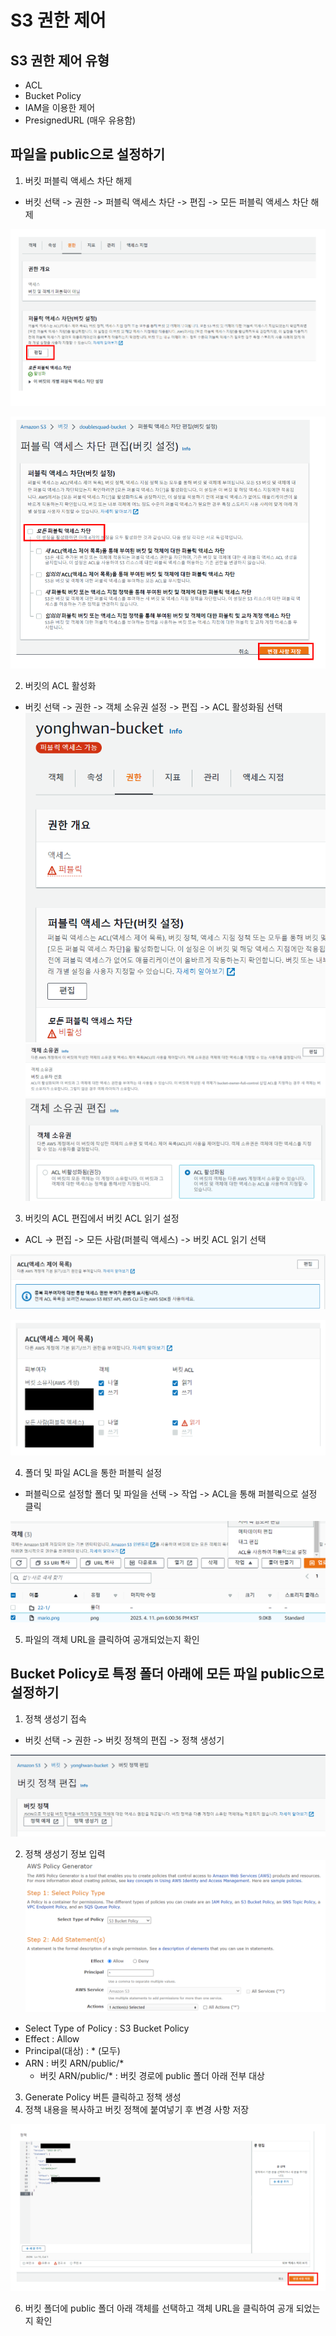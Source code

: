# S3 권한 제어

## S3 권한 제어 유형

- ACL
- Bucket Policy
- IAM을 이용한 제어
- PresignedURL (매우 유용함)

## 파일을 public으로 설정하기

1. 버킷 퍼블릭 액세스 차단 해제

- 버킷 선택 -> 권한 -> 퍼블릭 액세스 차단 -> 편집 -> 모든 퍼블릭 액세스 차단 해제

![img_3.png](img_3.png)

![img_8.png](img_8.png)

2. 버킷의 ACL 활성화

- 버킷 선택 -> 권한 -> 객체 소유권 설정 -> 편집 -> ACL 활성화됨 선택
  ![img.png](img.png)
  ![img_1.png](img_1.png)
  ![img_2.png](img_2.png)

3. 버킷의 ACL 편집에서 버킷 ACL 읽기 설정

- ACL -> 편집 -> 모든 사람(퍼블릭 액세스) -> 버킷 ACL 읽기 선택

![img_9.png](img_9.png)

![img_10.png](img_10.png)

4. 폴더 및 파일 ACL을 통한 퍼블릭 설정

- 퍼블릭으로 설정할 폴더 및 파일을 선택 -> 작업 -> ACL을 통해 퍼블릭으로 설정 클릭

![img_4.png](img_4.png)

5. 파일의 객체 URL을 클릭하여 공개되었는지 확인

## Bucket Policy로 특정 폴더 아래에 모든 파일 public으로 설정하기

1. 정책 생성기 접속

- 버킷 선택 -> 권한 -> 버킷 정책의 편집 -> 정책 생성기

![img_6.png](img_6.png)

2. 정책 생성기 정보 입력
   ![img_7.png](img_7.png)

- Select Type of Policy : S3 Bucket Policy
- Effect : Allow
- Principal(대상) : * (모두)
- ARN : 버킷 ARN/public/*
    - 버킷 ARN/public/* : 버킷 경로에 public 폴더 아래 전부 대상

3. Generate Policy 버튼 클릭하고 정책 생성
4. 정책 내용을 복사하고 버킷 정책에 붙여넣기 후 변경 사항 저장

![img_11.png](img_11.png)

6. 버킷 폴더에 public 폴더 아래 객체를 선택하고 객체 URL을 클릭하여 공개 되었는지 확인

